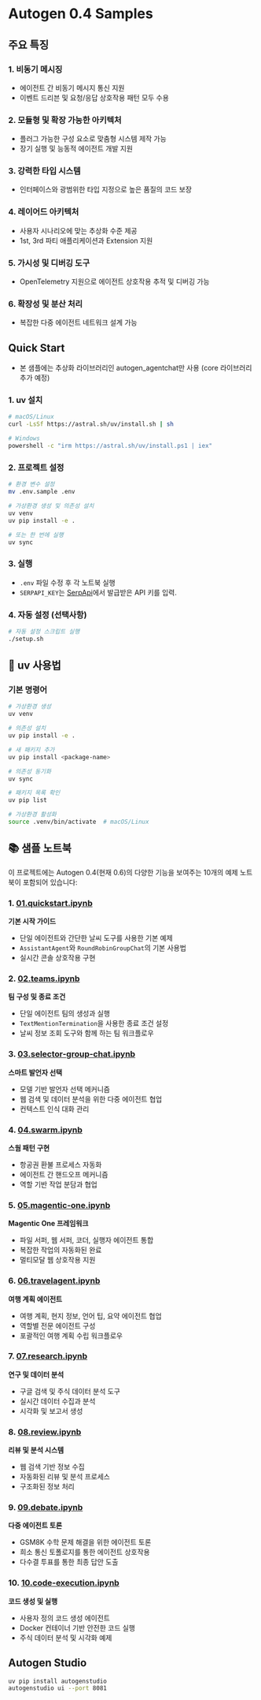 # Autogen 0.4 Samples

## 주요 특징

### 1. 비동기 메시징
- 에이전트 간 비동기 메시지 통신 지원
- 이벤트 드리븐 및 요청/응답 상호작용 패턴 모두 수용

### 2. 모듈형 및 확장 가능한 아키텍처
- 플러그 가능한 구성 요소로 맞춤형 시스템 제작 가능
- 장기 실행 및 능동적 에이전트 개발 지원

### 3. 강력한 타입 시스템
- 인터페이스와 광범위한 타입 지정으로 높은 품질의 코드 보장

### 4. 레이어드 아키텍처
- 사용자 시나리오에 맞는 추상화 수준 제공
- 1st, 3rd 파티 애플리케이션과 Extension 지원

### 5. 가시성 및 디버깅 도구
- OpenTelemetry 지원으로 에이전트 상호작용 추적 및 디버깅 가능

### 6. 확장성 및 분산 처리
- 복잡한 다중 에이전트 네트워크 설계 가능

## Quick Start

- 본 샘플에는 추상화 라이브러리인 autogen_agentchat만 사용 (core 라이브러리 추가 예정)

### 1. uv 설치
```sh
# macOS/Linux
curl -LsSf https://astral.sh/uv/install.sh | sh

# Windows
powershell -c "irm https://astral.sh/uv/install.ps1 | iex"
```

### 2. 프로젝트 설정
```sh
# 환경 변수 설정
mv .env.sample .env

# 가상환경 생성 및 의존성 설치
uv venv
uv pip install -e .

# 또는 한 번에 실행
uv sync
```

### 3. 실행
- `.env` 파일 수정 후 각 노트북 실행
- `SERPAPI_KEY`는 [SerpApi](https://serpapi.com/)에서 발급받은 API 키를 입력.

### 4. 자동 설정 (선택사항)
```sh
# 자동 설정 스크립트 실행
./setup.sh
```

## 🎯 uv 사용법

### 기본 명령어
```sh
# 가상환경 생성
uv venv

# 의존성 설치
uv pip install -e .

# 새 패키지 추가
uv pip install <package-name>

# 의존성 동기화
uv sync

# 패키지 목록 확인
uv pip list

# 가상환경 활성화
source .venv/bin/activate  # macOS/Linux
```
## 📚 샘플 노트북

이 프로젝트에는 Autogen 0.4(현재 0.6)의 다양한 기능을 보여주는 10개의 예제 노트북이 포함되어 있습니다:

### 1. [01.quickstart.ipynb](01.quickstart.ipynb)
**기본 시작 가이드**
- 단일 에이전트와 간단한 날씨 도구를 사용한 기본 예제
- `AssistantAgent`와 `RoundRobinGroupChat`의 기본 사용법
- 실시간 콘솔 상호작용 구현

### 2. [02.teams.ipynb](02.teams.ipynb)
**팀 구성 및 종료 조건**
- 단일 에이전트 팀의 생성과 실행
- `TextMentionTermination`을 사용한 종료 조건 설정
- 날씨 정보 조회 도구와 함께 하는 팀 워크플로우

### 3. [03.selector-group-chat.ipynb](03.selector-group-chat.ipynb)
**스마트 발언자 선택**
- 모델 기반 발언자 선택 메커니즘
- 웹 검색 및 데이터 분석을 위한 다중 에이전트 협업
- 컨텍스트 인식 대화 관리

### 4. [04.swarm.ipynb](04.swarm.ipynb)
**스웜 패턴 구현**
- 항공권 환불 프로세스 자동화
- 에이전트 간 핸드오프 메커니즘
- 역할 기반 작업 분담과 협업

### 5. [05.magentic-one.ipynb](05.magentic-one.ipynb)
**Magentic One 프레임워크**
- 파일 서퍼, 웹 서퍼, 코더, 실행자 에이전트 통합
- 복잡한 작업의 자동화된 완료
- 멀티모달 웹 상호작용 지원

### 6. [06.travelagent.ipynb](06.travelagent.ipynb)
**여행 계획 에이전트**
- 여행 계획, 현지 정보, 언어 팁, 요약 에이전트 협업
- 역할별 전문 에이전트 구성
- 포괄적인 여행 계획 수립 워크플로우

### 7. [07.research.ipynb](07.research.ipynb)
**연구 및 데이터 분석**
- 구글 검색 및 주식 데이터 분석 도구
- 실시간 데이터 수집과 분석
- 시각화 및 보고서 생성

### 8. [08.review.ipynb](08.review.ipynb)
**리뷰 및 분석 시스템**
- 웹 검색 기반 정보 수집
- 자동화된 리뷰 및 분석 프로세스
- 구조화된 정보 처리

### 9. [09.debate.ipynb](09.debate.ipynb)
**다중 에이전트 토론**
- GSM8K 수학 문제 해결을 위한 에이전트 토론
- 희소 통신 토폴로지를 통한 에이전트 상호작용
- 다수결 투표를 통한 최종 답안 도출

### 10. [10.code-execution.ipynb](10.code-execution.ipynb)
**코드 생성 및 실행**
- 사용자 정의 코드 생성 에이전트
- Docker 컨테이너 기반 안전한 코드 실행
- 주식 데이터 분석 및 시각화 예제

## Autogen Studio

```sh
uv pip install autogenstudio
autogenstudio ui --port 8081
```